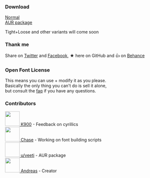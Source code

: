 <!--# Mono16 - Open Source Coding Fonts
[Download](#download)<br>
[Thank me](#thanks)<br>
[License](#license)<br>
[Contributors](#team-members)<br>
-->
### <a name="download"></a>Download
[Normal](https://github.com/andreaslarsen/mono16/blob/master/ifElse-Normal.ttf?raw=true)<br>
[AUR package](https://aur.archlinux.org/packages/ttf-mono16-git/)

Tight+Loose and other variants will come soon

### <a name="thanks"></a>Thank me
Share on [Twitter](https://twitter.com/intent/tweet?text=Mono16+programming+fonts+by+%40andreaslarsendk+http%3A%2F%2Fandreaslarsen.github.io%2FifElse%2F) and [Facebook](https://www.facebook.com/sharer/sharer.php?s=100&p[url]=https://andreaslarsen.github.io/ifelse/), ★ here on GitHub and 👍 on [Behance](https://www.behance.net/gallery/25073801/Mono16-Free-Programming-Fonts)

### <a name="license"></a>Open Font License
This means you can use + modify it as you please.<br>
Basically the only thing you can't do is sell it alone,<br>
but consult the [faq](http://scripts.sil.org/cms/scripts/page.php?item_id=OFL-FAQ_web) if you have any questions.

### <a name="team-members"></a>Contributors
<a href="https://github.com/K900"><img width="48px" src="https://avatars1.githubusercontent.com/u/386765?v=3&s=96" /> K900</a> - Feedback on cyrillics<br>
<a href="https://github.com/chase"><img width="48px" src="https://avatars1.githubusercontent.com/u/5411?v=3&s=96" /> Chase</a> - Working on font building scripts<br>
<a href="https://github.com/andreaslarsen"><img width="48px" height="48px" /> u/veeti</a> - AUR package<br>
<a href="https://github.com/andreaslarsen"><img width="48px" src="https://avatars1.githubusercontent.com/u/3859425?v=3&s=96" /> Andreas</a> - Creator<br>
